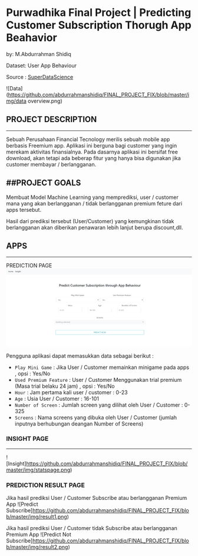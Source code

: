 # Purwadhika Final Project | Predicting Customer Subscription Thorugh App Beahavior

by: M.Abdurrahman Shidiq

Dataset: User App Behaviour

Source : [SuperDataScience](https://www.superdatascience.com/pages/machine-learning-practical)

![Data](https://github.com/abdurrahmanshidiq/FINAL_PROJECT_FIX/blob/master/img/data overview.png)<br>

## PROJECT DESCRIPTION
---

Sebuah Perusahaan Financial Tecnology merilis sebuah mobile app berbasis Freemium app. Aplikasi ini berguna bagi customer yang ingin merekam aktivitas finansialnya.
Pada dasarnya aplikasi ini bersifat free download, akan tetapi ada beberap fitur yang hanya bisa digunakan jika customer membayar / berlangganan. <br>

##PROJECT GOALS
---

Membuat Model Machine Learning yang memprediksi, user /  customer mana yang akan berlangganan / tidak berlangganan premium feture dari apps tersebut.

Hasil dari prediksi tersebut (User/Customer) yang kemungkinan tidak berlangganan akan diberikan penawaran lebih lanjut berupa discount,dll. <br>



## APPS
---

PREDICTION PAGE 
![Home Page](https://github.com/abdurrahmanshidiq/FINAL_PROJECT_FIX/blob/master/img/homepage.png)

Pengguna aplikasi dapat memasukkan data sebagai berikut :
- `Play Mini Game` : Jika User / Customer memainkan minigame pada apps , opsi : Yes/No
- `Used Premium Feature` : User / Customer Menggunakan trial premium (Masa trial belaku 24 jam) , opsi : Yes/No
- `Hour` : Jam pertama kali user / customer  : 0-23
- `Age` : Usia User / Customer : 16-101
- `Number of Screen` : Jumlah screen yang dilihat oleh User / Customer : 0-325
- `Screens` : Nama screens yang dibuka oleh User / Customer (jumlah inputnya berhubungan deangan Number of Screens) <br>

### INSIGHT PAGE
---
![Insight]https://github.com/abdurrahmanshidiq/FINAL_PROJECT_FIX/blob/master/img/statspage.png)

### PREDICTION RESULT PAGE
Jika hasil prediksi User / Customer Subscribe atau berlangganan Premium App
![Predict Subscribe]https://github.com/abdurrahmanshidiq/FINAL_PROJECT_FIX/blob/master/img/result1.png)<br>

Jika hasil prediksi User / Customer tidak Subscribe atau berlangganan Premium App
![Predict Not Subscribe]https://github.com/abdurrahmanshidiq/FINAL_PROJECT_FIX/blob/master/img/result2.png)